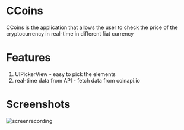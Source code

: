 # CCoins

CCoins is the application that allows the user to check the price of the cryptocurrency in 
real-time in different fiat currency

# Features
1. UIPickerView - easy to pick the elements
2. real-time data from API - fetch data from coinapi.io

# Screenshots
![screenrecording](https://user-images.githubusercontent.com/54782664/89094781-99534c80-d37c-11ea-96eb-924e901ea532.gif)
